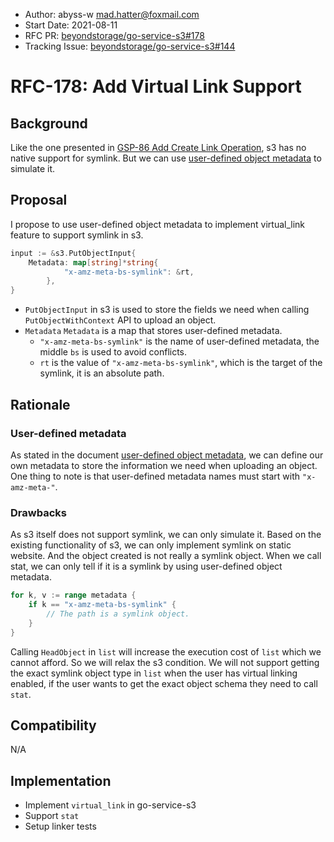 - Author: abyss-w <mad.hatter@foxmail.com>
- Start Date: 2021-08-11
- RFC PR: [beyondstorage/go-service-s3#178](https://github.com/beyondstorage/go-service-s3/pull/178)
- Tracking Issue: [beyondstorage/go-service-s3#144](https://github.com/beyondstorage/go-service-s3/issues/144)

# RFC-178: Add Virtual Link Support

## Background

Like the one presented in [GSP-86 Add Create Link Operation](https://github.com/beyondstorage/go-storage/blob/master/docs/rfcs/86-add-create-link-operation.md), s3 has no native support for symlink. But we can use [user-defined object metadata](https://docs.aws.amazon.com/zh_cn/AmazonS3/latest/userguide/UsingMetadata.html#UserMetadata) to simulate it.

## Proposal

I propose to use user-defined object metadata to implement virtual_link feature to support symlink in s3.

```go
input := &s3.PutObjectInput{
    Metadata: map[string]*string{
			"x-amz-meta-bs-symlink": &rt,
		},
}
```

- `PutObjectInput` in s3 is used to store the fields we need when calling `PutObjectWithContext` API to upload an object.
- `Metadata` `Metadata` is a map that stores user-defined metadata.
  - `"x-amz-meta-bs-symlink"` is the name of user-defined metadata, the middle `bs` is used to avoid conflicts.
  - `rt` is the value of `"x-amz-meta-bs-symlink"`, which is the target of the symlink, it is an absolute path.

## Rationale

### User-defined metadata

As stated in the document [user-defined object metadata](https://docs.aws.amazon.com/zh_cn/AmazonS3/latest/userguide/UsingMetadata.html#UserMetadata), we can define our own metadata to store the information we need when uploading an object. One thing to note is that user-defined metadata names must start with `"x-amz-meta-"`.

### Drawbacks

As s3 itself does not support symlink, we can only simulate it. Based on the existing functionality of s3, we can only implement symlink on static website. And the object created is not really a symlink object. When we call stat, we can only tell if it is a symlink by using user-defined object metadata.

```go
for k, v := range metadata {
    if k == "x-amz-meta-bs-symlink" {
        // The path is a symlink object.
    }
}
```

Calling `HeadObject` in `list` will increase the execution cost of `list` which we cannot afford. So we will relax the s3 condition. We will not support getting the exact symlink object type in `list` when the user has virtual linking enabled, if the user wants to get the exact object schema they need to call `stat`.

## Compatibility

N/A

## Implementation

- Implement `virtual_link` in go-service-s3
- Support `stat`
- Setup linker tests